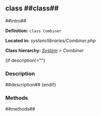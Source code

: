 class ##class##
--------------

##intro##

**Definition:** `class Combiner`

**Located in:** *system/libraries/Combiner.php*

**Class hierarchy:** *[System](System.md) > Combiner*


{if description!=""}
### Description ###

##description##
{endif}


### Methods ###

##methods##
